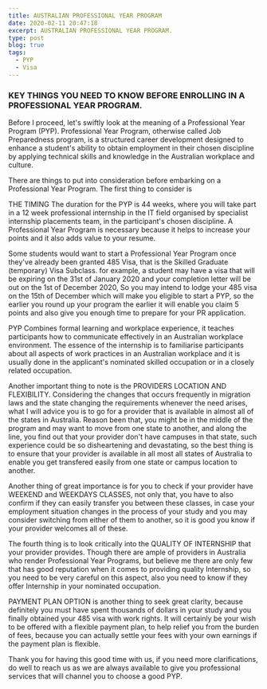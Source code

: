 ```yaml
---
title: AUSTRALIAN PROFESSIONAL YEAR PROGRAM
date: 2020-02-11 20:47:18
excerpt: AUSTRALIAN PROFESSIONAL YEAR PROGRAM.
type: post
blog: true
tags:
  - PYP
  - Visa
---
```


### KEY THINGS YOU NEED TO KNOW BEFORE ENROLLING IN A PROFESSIONAL YEAR PROGRAM.

Before I proceed, let's swiftly look at the meaning of a Professional Year Program (PYP). Professional Year Program, otherwise called Job Preparedness program, is a structured career development designed to enhance a student's ability to obtain employment in their chosen discipline by applying technical skills and knowledge in the Australian workplace and culture.

There are things to put into consideration before embarking on a Professional Year Program.
The first thing to consider is

THE TIMING
The duration for the PYP is 44 weeks, where you will take part in a 12 week professional internship in the IT field organised by specialist internship placements team, in the participant's chosen discipline. A Professional Year Program is necessary because it helps to increase your points and it also adds value to your resume.

Some students would want to start a Professional Year Program once they've already been granted 485 Visa, that is the Skilled Graduate (temporary) Visa Subclass. for example, a student may have a visa that will be expiring on the 31st of January 2020 and your completion letter will be out on the 1st of December 2020, So you may intend to lodge your 485 visa on the 15th of December which will make you eligible to start a PYP, so the earlier you round up your program the earlier it will enable you claim 5 points and also give you enough time to prepare for your PR application.

PYP Combines formal learning and workplace experience, it teaches participants how to communicate effectively in an Australian workplace environment. The essence of the internship is to familiarise participants about all aspects of work practices in an Australian workplace and it is usually done in the applicant's nominated skilled occupation or in a closely related occupation.

Another important thing to note is the
PROVIDERS LOCATION AND FLEXIBILITY.
Considering the changes that occurs frequently in migration laws and the state changing the requirements whenever the need arises, what I will advice you is to go for a provider that is available in almost all of the states in Australia. Reason been that, you might be in the middle of the program and may want to move from one state to another, and along the line, you find out that your provider don't have campuses in that state, such experience could be so disheartening and devastating, so the best thing is to ensure that your provider is available in all most all states of Australia to enable you get transfered easily from one state or campus location to another.

Another thing of great importance is for you to check if your provider have WEEKEND and WEEKDAYS CLASSES, not only that, you have to also confirm if they can easily transfer you between these classes, in case your employment situation changes in the process of your study and you may consider switching from either of them to another, so it is good you know if your provider welcomes all of these.

The fourth thing is to look critically into the QUALITY OF INTERNSHIP that your provider provides. Though there are ample of providers in Australia who render Professional Year Programs, but believe me there are only few that has good reputation when it comes to providing quality Internship, so you need to be very careful on this aspect, also you need to know if they offer Internship in your nominated occupation.

PAYMENT PLAN OPTION is another thing to seek great clarity, because definitely you must have spent thousands of dollars in your study and you finally obtained your 485 visa with work rights. It will certainly be your wish to be offered with a flexible payment plan, to help relief you from the burden of fees, because you can actually settle your fees with your own earnings if the payment plan is flexible.

Thank you for having this good time with us, if you need more clarifications, do well to reach us as we are always available to give you professional services that will channel you to choose a good PYP.
